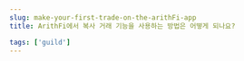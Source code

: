 ```yaml
---
slug: make-your-first-trade-on-the-arithFi-app
title: ArithFi에서 복사 거래 기능을 사용하는 방법은 어떻게 되나요?

tags: ['guild']
---
```


